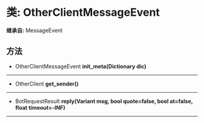 # 类: OtherClientMessageEvent  
  
**继承自:** MessageEvent  
  
## 方法 
  
- OtherClientMessageEvent **init_meta(Dictionary dic)**  
  
---  
  
- OtherClient **get_sender()**  
  
---  
  
- BotRequestResult **reply(Variant msg, bool quote=false, bool at=false, float timeout=-INF)**  
  
---  
  

